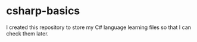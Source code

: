 <h1>csharp-basics</h1>

I created this repository to store my C# language learning files so that I can check them later.
